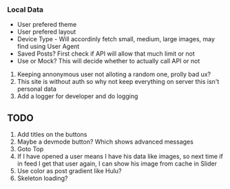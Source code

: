 ### Local Data 
- User prefered theme
- User prefered layout
- Device Type - Will accordinly fetch small, medium, large images, may find using User Agent
- Saved Posts? First check if API will allow that much limit or not
- Use or Mock? This will decide whether to actually call API or not

1. Keeping annonymous user not alloting a random one, prolly bad ux?
2. This site is without auth so why not keep everything on server this isn't personal data
3. Add a logger for developer and do logging

## TODO

1. Add titles on the buttons
2. Maybe a devmode button? Which shows advanced messages
3. Goto Top
4. If I have opened a user means I have his data like images, so next time if in feed I get that user again, I can show his image from cache in Slider
5. Use color as post gradient like Hulu?
6. Skeleton loading?